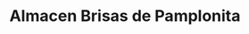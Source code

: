 ---
title: "Almacen Brisas de Pamplonita"
url: /belen/almacen-brisas-de-pamplonita/
shop: material de oficina
---